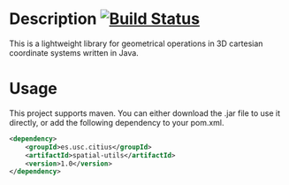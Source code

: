 # Description [![Build Status](https://travis-ci.org/gonzalezsieira/spatial-utils.svg?branch=master)](https://travis-ci.org/gonzalezsieira/spatial-utils)

This is a lightweight library for geometrical operations in 
3D cartesian coordinate systems written in Java.

# Usage
This project supports maven. You can either download
the .jar file to use it directly, or add the following
dependency to your pom.xml.

```xml
<dependency>
    <groupId>es.usc.citius</groupId>
    <artifactId>spatial-utils</artifactId>
    <version>1.0</version>
</dependency>
```